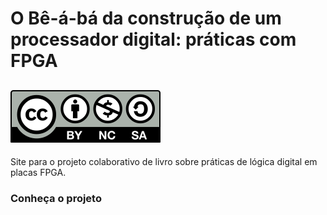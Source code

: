 # O Bê-á-bá da construção de um processador digital: práticas com FPGA
[![CC-BY-NC-SA](images/Cc-by-nc-sa_icon.svg)](https://github.com/santisoler/cc-licenses/blob/main/pt/LICENSE-CC-BY-SA)
---

Site para o projeto colaborativo de livro sobre práticas de lógica digital em placas FPGA.

### Conheça o projeto
